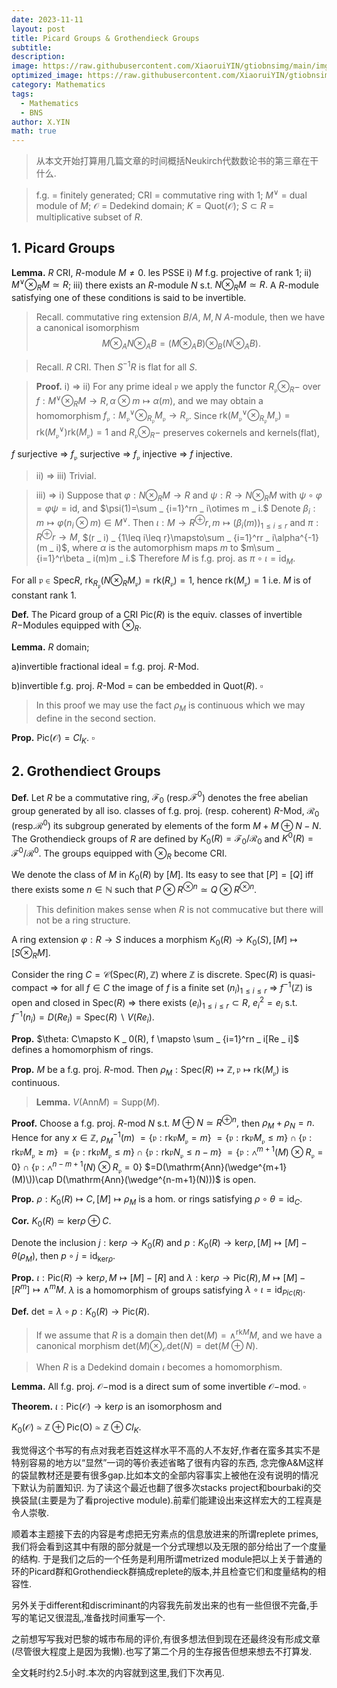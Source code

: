 ```yaml
---
date: 2023-11-11
layout: post
title: Picard Groups & Grothendieck Groups
subtitle: 
description: 
image: https://raw.githubusercontent.com/XiaoruiYIN/gtiobnsimg/main/img/sbn1102.jpg
optimized_image: https://raw.githubusercontent.com/XiaoruiYIN/gtiobnsimg/main/img/sbn1102.jpg
category: Mathematics
tags:
  - Mathematics
  - BNS
author: X.YIN
math: true
---
```


> 从本文开始打算用几篇文章的时间概括Neukirch代数数论书的第三章在干什么.

> f.g. = finitely generated; CRI = commutative ring with 1; $M^\vee$ = dual module of $M$; $\mathcal{O}$ = Dedekind domain; $K=\mathrm{Quot}(\mathcal{O})$; $S\subset R$ = multiplicative subset of $R$.

## 1. Picard Groups

**Lemma.** $R$ CRI, $R$-module $M\neq 0$. les PSSE
i) $M$ f.g. projective of rank $1$;
ii) $M^\vee\otimes
_
RM\simeq R$;
iii) there exists an $R$-module $N$ s.t. $N\otimes
_
RM\simeq R.$
A $R$-module satisfying one of these conditions is said to be invertible.


> Recall. commutative ring extension $B/A$, $M, N$ $A$-module, then we have a canonical isomorphism 
$$M\otimes
_
AN\otimes
_
AB=(M\otimes
_
AB)\otimes
_
B(N\otimes
_
AB).$$

> Recall. $R$ CRI. Then $S^{-1}R$ is flat for all $S$.

> **Proof.** i) $\Rightarrow$ ii) For any prime ideal $\mathfrak{p}$ we apply the functor $R
_
\mathfrak{p}\otimes
_
R-$ over $f:M^\vee\otimes
_
RM\to R, \alpha\otimes m\mapsto \alpha(m),$ and we may obtain a homomorphism
$f
_
\mathfrak{p}:M
_
\mathfrak{p}^\vee\otimes
_
{R
_
\mathfrak{p}}M
_
\mathfrak{p}\to R
_
\mathfrak{p}$. Since $\mathrm{rk}(M
_
\mathfrak{p}^\vee\otimes
_
{R
_
\mathfrak{p}}M
_
\mathfrak{p})=\mathrm{rk}(M
_
\mathfrak{p}^\vee)\mathrm{rk}(M
_
\mathfrak{p})=1$ and $R
_
\mathfrak{p}\otimes
_
R-$ preserves cokernels and kernels(flat),

$f$ surjective $\Rightarrow$ $f
_
\mathfrak{p}$ surjective $\Rightarrow$ $f
_
\mathfrak{p}$ injective $\Rightarrow$ $f$ injective. 

> ii) $\Rightarrow$ iii) Trivial.

> iii) $\Rightarrow$ i) Suppose that $\varphi:N\otimes
_
RM\to R$ and $\psi:R\to N\otimes
_
RM$ with $\psi\circ\varphi=\varphi\psi=\mathrm{id}$, and $\psi(1)=\sum
_
{i=1}^rn
_
i\otimes m
_
i.$ Denote $\beta
_
i:m\mapsto\varphi(n
_
i\otimes m)\in M^\vee.$ Then
$\iota:M\to R^\oplus r, m\mapsto (\beta
_
i(m))
_
{1\leq i\leq r}$ and $\pi:R^\oplus r \to M$, $(r
_
i)
_
{1\leq i\leq r}\mapsto\sum
_
{i=1}^rr
_
i\alpha^{-1}(m
_
i)$, where $\alpha$ is the automorphism maps $m$ to $m\sum
_
{i=1}^r\beta
_
i(m)m
_
i.$ Therefore $M$ is f.g. proj. as $\pi\circ\iota=\mathrm{id}
_
M.$

For all $\mathfrak{p}\in\mathrm{Spec}R,$ $\mathrm{rk}
_
{R
_
\mathfrak{p}}(N\otimes
_
R
M
_
\mathfrak{p})=\mathrm{rk}(R
_
\mathfrak{p})=1$, hence $\mathrm{rk}(M
_
\mathfrak{p})=1$ i.e. $M$ is of constant rank $1$.

**Def.** The Picard group of a CRI $\mathrm{Pic}(R)$ is the equiv. classes of invertible $R-$Modules equipped with $\otimes
_
R.$

**Lemma.** $R$ domain;

a)invertible fractional ideal = f.g. proj. $R$-Mod.

b)invertible f.g. proj. $R$-Mod = can be embedded in $\mathrm{Quot}(R)$. 
$\square$

> In this proof we may use the fact $\rho
_
M$ is continuous which we may define in the second section.

**Prop.** $\mathrm{Pic}(\mathcal{O})=Cl
_
K.$
$\square$



## 2. Grothendiect Groups

**Def.** Let $R$ be a commutative ring, $\mathcal{F}
_
0$ (resp.$\mathcal{F}^0$) denotes the free abelian group generated by all iso. classes of f.g. proj. (resp. coherent) $R$-Mod, $\mathcal{R}
_
0$ (resp.$\mathcal{R}^0$) its subgroup generated by elements of the form $M+M\oplus N-N.$ The Grothendieck groups of $R$ are defined by 
$K
_
0(R)=\mathcal{F}
_
0/\mathcal{R}
_
0$ and $K^0(R)=\mathcal{F}^0/\mathcal{R}^0.$ 
The groups equipped with $\otimes
_
R$ become CRI.

We denote the class of $M$ in $K
_
0(R)$ by $[M]$. Its easy to see that $[P]=[Q]$ iff there exists some $n\in\mathbb{N}$ such that $P\otimes R^{\otimes n}\simeq Q\otimes R^{\otimes n}.$

> This definition makes sense when $R$ is not commucative but there will not be a ring structure.

A ring extension $\varphi:R\to S$ induces a morphism $K
_
0(R)\to K
_
0(S), [M]\mapsto [S\otimes
_
RM].$

Consider the ring $C=\mathcal{C}(\mathrm{Spec}(R),\mathbb{Z})$ where $\mathbb{Z}$ is discrete. $\mathrm{Spec}(R)$ is quasi-compact $\Rightarrow$ for all $f\in C$ the image of $f$ is a finite set $(n
_
i)
_
{1\leq i\leq r}$ $\Rightarrow$ $f^{-1}(\mathbb{Z})$ is open and closed in $\mathrm{Spec}(R)$ $\Rightarrow$ there exists $(e
_
i)
_
{1\leq i\leq r}\subset R,$ $e
_
i^2=e
_
i$ s.t. $f^{-1}(n
_
i)=D(Re
_
i)=\mathrm{Spec}(R)\backslash V(Re
_
i).$

**Prop.** $\theta: C\mapsto K
_
0(R), f \mapsto \sum
_
{i=1}^rn
_
i[Re
_
i]$ defines a homomorphism of rings.



**Prop.** $M$ be a f.g. proj. $R$-mod. Then $\rho
_
M:\mathrm{Spec}(R)\mapsto \mathbb{Z}, \mathfrak{p}\mapsto \mathrm{rk}(M
_
\mathfrak{p})$ is continuous.

> **Lemma.** $V(\mathrm{Ann}M)=\mathrm{Supp}(M).$

**Proof.** Choose a f.g. proj. $R$-mod $N$ s.t. $M\oplus N\simeq R^{\oplus n},$ then $\rho
_
M+\rho
_N=n.$ Hence for any $x\in\mathbb{Z}$, $\rho
_
M^{-1}(m)$ $=\{\mathfrak{p}:\mathrm{rk}\mathfrak{p}M
_
\mathfrak{p}=m\}$ $=\{\mathfrak{p}:\mathrm{rk}\mathfrak{p}M
_
\mathfrak{p}\leq m\}\cap\{\mathfrak{p}:\mathrm{rk}\mathfrak{p}M
_
\mathfrak{p}\geq m\}$ $=\{\mathfrak{p}:\mathrm{rk}\mathfrak{p}M
_
\mathfrak{p}\leq m\}\cap\{\mathfrak{p}:\mathrm{rk}\mathfrak{p}N
_
\mathfrak{p}\leq n-m\}$ $=\{\mathfrak{p}:\wedge^{m+1}(M)\otimes R
_
\mathfrak{p}=0\}\cap\{\mathfrak{p}:\wedge^{n-m+1}(N)\otimes R
_
\mathfrak{p}=0\}$ $=D(\mathrm{Ann}(\wedge^{m+1}(M)\))\cap D(\mathrm{Ann}(\wedge^{n-m+1}(N)))$ is open.

**Prop.** $\rho:K
_0(R)\mapsto C,[M]\mapsto \rho
_
M$ is a hom. or rings satisfying $\rho\circ\theta=\mathrm{id}
_
C.$

**Cor.** $K
_
0(R)\simeq\mathrm{ker}\rho\oplus C.$

Denote the inclusion $j:\mathrm{ker}\rho\to K
_
0(R)$ and $p:K
_
0(R)\to\mathrm{ker}\rho, [M]\mapsto [M]-\theta(\rho
_
M),$ then $p\circ j= \mathrm{id}
_
{\mathrm{ker}\rho}.$

**Prop.** $\iota: \mathrm{Pic}(R)\to \mathrm{ker}\rho, M\mapsto [M]-[R]$ and
$\lambda: \mathrm{ker}\rho\to\mathrm{Pic}(R) , M\mapsto [M]-[R^m]\mapsto \wedge^mM$. $\lambda$ is a homomorphism of groups satisfying $\lambda\circ\iota=\mathrm{id}
_
{Pic(R)}.$

**Def.** $\mathrm{det}=\lambda\circ p:K
_
0(R)\to\mathrm{Pic}(R).$

> If we assume that $R$ is a domain then $\mathrm{det}(M)=\wedge^{\mathrm{rk}M}M$, and we have a canonical morphism $\mathrm{det}(M)\otimes
_
{\mathcal{O}}\mathrm{det}(N)=\mathrm{det}(M\oplus N).$

> When $R$ is a Dedekind domain $\iota$ becomes a homomorphism.

**Lemma.** All f.g. proj. $\mathcal{O}-$mod is a direct sum of some invertible $\mathcal{O}-$mod. $\square$

**Theorem.** $\iota:\mathrm{Pic}(\mathcal{O})\to \mathrm{ker}\rho$ is an isomorphosm and 

$K
_
0(\mathcal{O})\simeq\mathbb{Z}\oplus\mathrm{Pic}(\mathrm{O})\simeq\mathbb{Z}\oplus Cl
_
K.$


我觉得这个书写的有点对我老百姓这样水平不高的人不友好,作者在蛮多其实不是特别容易的地方以“显然”一词的等价表述省略了很有内容的东西,
念完像A&M这样的袋鼠教材还是要有很多gap.比如本文的全部内容事实上被他在没有说明的情况下默认为前置知识.
为了读这个最近也翻了很多次stacks project和bourbaki的交换袋鼠(主要是为了看projective module).前辈们能建设出来这样宏大的工程真是令人崇敬.

顺着本主题接下去的内容是考虑把无穷素点的信息放进来的所谓replete primes, 我们将会看到这其中有限的部分就是一个分式理想以及无限的部分给出了一个度量的结构.
于是我们之后的一个任务是利用所谓metrized module把以上关于普通的环的Picard群和Grothendieck群搞成replete的版本,并且检查它们和度量结构的相容性.

另外关于different和discriminant的内容我先前发出来的也有一些但很不完备,手写的笔记又很混乱,准备找时间重写一个.

之前想写写我对巴黎的城市布局的评价,有很多想法但到现在还最终没有形成文章(尽管很大程度上是因为我懒).也写了第二个月的生存报告但想来想去不打算发.

全文耗时约2.5小时.本次的内容就到这里,我们下次再见.
